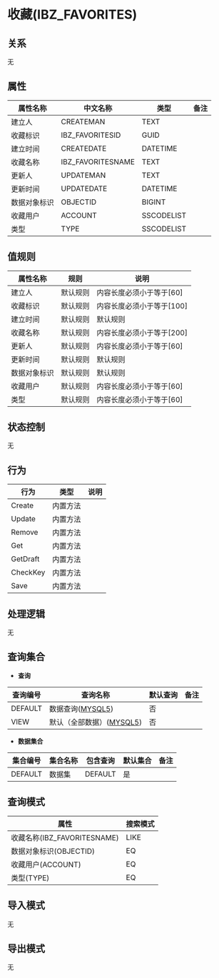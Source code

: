 # 收藏(IBZ_FAVORITES)

  

## 关系
无

## 属性

| 属性名称        |    中文名称    | 类型     |  备注  |
| --------   |------------| -----   |  -------- | 
|建立人|CREATEMAN|TEXT|&nbsp;|
|收藏标识|IBZ_FAVORITESID|GUID|&nbsp;|
|建立时间|CREATEDATE|DATETIME|&nbsp;|
|收藏名称|IBZ_FAVORITESNAME|TEXT|&nbsp;|
|更新人|UPDATEMAN|TEXT|&nbsp;|
|更新时间|UPDATEDATE|DATETIME|&nbsp;|
|数据对象标识|OBJECTID|BIGINT|&nbsp;|
|收藏用户|ACCOUNT|SSCODELIST|&nbsp;|
|类型|TYPE|SSCODELIST|&nbsp;|

## 值规则
| 属性名称    | 规则    |  说明  |
| --------   |------------| ----- | 
|建立人|默认规则|内容长度必须小于等于[60]|
|收藏标识|默认规则|内容长度必须小于等于[100]|
|建立时间|默认规则|默认规则|
|收藏名称|默认规则|内容长度必须小于等于[200]|
|更新人|默认规则|内容长度必须小于等于[60]|
|更新时间|默认规则|默认规则|
|数据对象标识|默认规则|默认规则|
|收藏用户|默认规则|内容长度必须小于等于[60]|
|类型|默认规则|内容长度必须小于等于[60]|

## 状态控制

无


## 行为
| 行为    | 类型    |  说明  |
| --------   |------------| ----- | 
|Create|内置方法|&nbsp;|
|Update|内置方法|&nbsp;|
|Remove|内置方法|&nbsp;|
|Get|内置方法|&nbsp;|
|GetDraft|内置方法|&nbsp;|
|CheckKey|内置方法|&nbsp;|
|Save|内置方法|&nbsp;|

## 处理逻辑
无

## 查询集合

* **查询**

| 查询编号 | 查询名称       | 默认查询 |   备注|
| --------  | --------   | --------   | ----- |
|DEFAULT|数据查询([MYSQL5](../../appendix/query_MYSQL5.md#IbzFavorites_Default))|否|&nbsp;|
|VIEW|默认（全部数据）([MYSQL5](../../appendix/query_MYSQL5.md#IbzFavorites_View))|否|&nbsp;|

* **数据集合**

| 集合编号 | 集合名称   |  包含查询  | 默认集合 |   备注|
| --------  | --------   | -------- | --------   | ----- |
|DEFAULT|数据集|DEFAULT|是|&nbsp;|

## 查询模式
| 属性      |    搜索模式     |
| --------   |------------|
|收藏名称(IBZ_FAVORITESNAME)|LIKE|
|数据对象标识(OBJECTID)|EQ|
|收藏用户(ACCOUNT)|EQ|
|类型(TYPE)|EQ|

## 导入模式
无


## 导出模式
无

